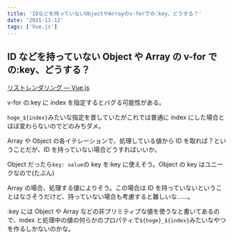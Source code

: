 ```yaml
---
title: 'IDなどを持っていないObjectやArrayのv-forでの:key、どうする？'
date: '2021-11-12'
tags: ['Vue.js']
---
```


## ID などを持っていない Object や Array の v-for での:key、どうする？

[リストレンダリング — Vue\.js](https://jp.vuejs.org/v2/guide/list.html)

v-for の:key に index を指定するとバグる可能性がある。

`hoge_${index}`みたいな指定を昔していたがこれでは普通に index にした場合とほぼ変わらないのでどのみちダメ。

Array や Object の各イテレーションで、処理している値から ID を取れば？ということだが、ID を持っていない場合どうすればいいか。

Object だったら`key: value`の key を:key に使えそう。Object の key はユニークなので(たぶん)

Array の場合、処理する値によりそう。この場合は ID を持っていないということはなさそうだけど、持っていない場合も考慮すると難しいな……。

:key には Object や Array などの非プリミティブな値を使うなと書いてあるので、index と処理中の値の何らかのプロパティで`${hoge}_${index}`みたいなやつを作るしかないのかな。

